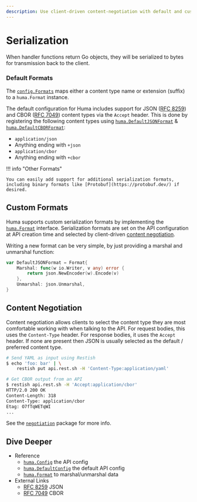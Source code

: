 ```yaml
---
description: Use client-driven content-negotiation with default and custom formats to serialize response data.
---
```


# Serialization

When handler functions return Go objects, they will be serialized to bytes for transmission back to the client.

### Default Formats

The [`config.Formats`](https://pkg.go.dev/github.com/danielgtaylor/huma/v2#Config) maps either a content type name or extension (suffix) to a `huma.Format` instance.

The default configuration for Huma includes support for JSON ([RFC 8259](https://tools.ietf.org/html/rfc8259)) and CBOR ([RFC 7049](https://tools.ietf.org/html/rfc7049)) content types via the `Accept` header. This is done by registering the following content types using [`huma.DefaultJSONFormat`](https://pkg.go.dev/github.com/danielgtaylor/huma/v2#DefaultJSONFormat) & [`huma.DefaultCBORFormat`](https://pkg.go.dev/github.com/danielgtaylor/huma/v2#DefaultCBORFormat):

-   `application/json`
-   Anything ending with `+json`
-   `application/cbor`
-   Anything ending with `+cbor`

!!! info "Other Formats"

    You can easily add support for additional serialization formats, including binary formats like [Protobuf](https://protobuf.dev/) if desired.

## Custom Formats

Huma supports custom serialization formats by implementing the [`huma.Format`](https://pkg.go.dev/github.com/danielgtaylor/huma/v2#Format) interface. Serialization formats are set on the API configuration at API creation time and selected by client-driven [content negotiation](#content-negotiation).

Writing a new format can be very simple, by just providing a marshal and unmarshal function:

```go title="code.go"
var DefaultJSONFormat = Format{
	Marshal: func(w io.Writer, v any) error {
		return json.NewEncoder(w).Encode(v)
	},
	Unmarshal: json.Unmarshal,
}
```

## Content Negotiation

Content negotiation allows clients to select the content type they are most comfortable working with when talking to the API. For request bodies, this uses the `Content-Type` header. For response bodies, it uses the `Accept` header. If none are present then JSON is usually selected as the default / preferred content type.

```sh title="Terminal"
# Send YAML as input using Restish
$ echo 'foo: bar' | \
	restish put api.rest.sh -H 'Content-Type:application/yaml'

# Get CBOR output from an API
$ restish api.rest.sh -H 'Accept:application/cbor'
HTTP/2.0 200 OK
Content-Length: 318
Content-Type: application/cbor
Etag: O7fTqWETqWI
...
```

See the [`negotiation`](https://pkg.go.dev/github.com/danielgtaylor/huma/v2/negotiation) package for more info.

## Dive Deeper

-   Reference
    -   [`huma.Config`](https://pkg.go.dev/github.com/danielgtaylor/huma/v2#Config) the API config
    -   [`huma.DefaultConfig`](https://pkg.go.dev/github.com/danielgtaylor/huma/v2#DefaultConfig) the default API config
    -   [`huma.Format`](https://pkg.go.dev/github.com/danielgtaylor/huma/v2#Format) to marshal/unmarshal data
-   External Links
    -   [RFC 8259](https://tools.ietf.org/html/rfc8259) JSON
    -   [RFC 7049](https://tools.ietf.org/html/rfc7049) CBOR
